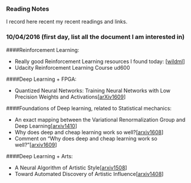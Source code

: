 ### Reading Notes
I record here recent my recent readings and links.

### 10/04/2016 (first day, list all the document I am interested in)
####Reinforcement Learning:
- Really good Reinforcement Learning resources I found today: [[wildml](http://www.wildml.com/)]
- Udacity Reinforcement Learning Course ud600

####Deep Learning + FPGA:
- Quantized Neural Networks: Training Neural Networks with Low Precision Weights and Activations[[arXiv1609](https://arxiv.org/abs/1609.07061)]

####Foundations of Deep learning, related to Statistical mechanics:
- An exact mapping between the Variational Renormalization Group and Deep Learning[[arxiv1410](https://arxiv.org/abs/1410.3831)]
- Why does deep and cheap learning work so well?[[arxiv1608](https://arxiv.org/abs/1608.08225)]
- Comment on “Why does deep and cheap learning work so well?”[[arxiv1609](https://arxiv.org/abs/1609.03541)]

####Deep Learning + Arts:
- A Neural Algorithm of Artistic Style[[arxiv1508](https://arxiv.org/abs/1508.06576)]
- Toward Automated Discovery of Artistic Influence[[arxiv1408](https://arxiv.org/abs/1408.3218)]




